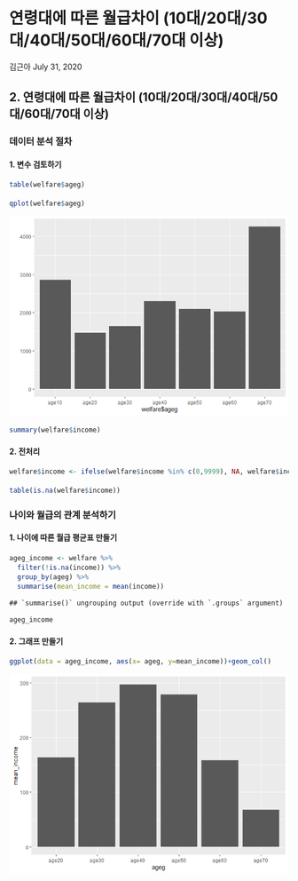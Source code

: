 연령대에 따른 월급차이 (10대/20대/30대/40대/50대/60대/70대 이상)
================
김근아
July 31, 2020

## 2\. 연령대에 따른 월급차이 (10대/20대/30대/40대/50대/60대/70대 이상)

### 데이터 분석 절차

#### 1\. 변수 검토하기

``` r
table(welfare$ageg)

qplot(welfare$ageg)
```

![](welfare04_kga_files/figure-gfm/unnamed-chunk-2-1.png)<!-- -->

``` r
summary(welfare$income)
```

#### 2\. 전처리

``` r
welfare$income <- ifelse(welfare$income %in% c(0,9999), NA, welfare$income)

table(is.na(welfare$income))
```

### 나이와 월급의 관계 분석하기

#### 1\. 나이에 따른 월급 평균표 만들기

``` r
ageg_income <- welfare %>% 
  filter(!is.na(income)) %>% 
  group_by(ageg) %>% 
  summarise(mean_income = mean(income))
```

    ## `summarise()` ungrouping output (override with `.groups` argument)

``` r
ageg_income
```

#### 2\. 그래프 만들기

``` r
ggplot(data = ageg_income, aes(x= ageg, y=mean_income))+geom_col()
```

![](welfare04_kga_files/figure-gfm/unnamed-chunk-5-1.png)<!-- -->
